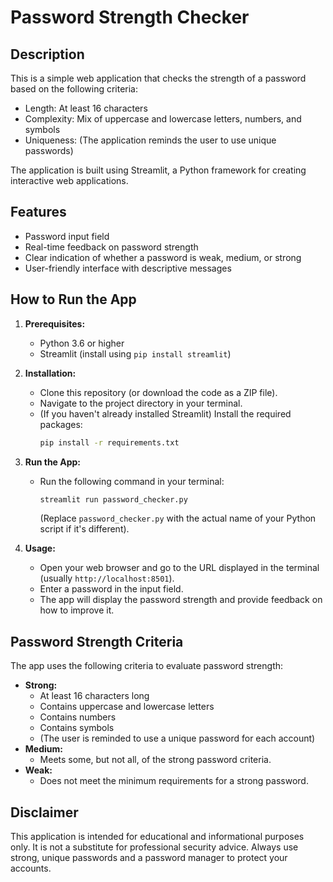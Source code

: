 # Password Strength Checker

## Description

This is a simple web application that checks the strength of a password based on the following criteria:

* Length: At least 16 characters
* Complexity: Mix of uppercase and lowercase letters, numbers, and symbols
* Uniqueness: (The application reminds the user to use unique passwords)

The application is built using Streamlit, a Python framework for creating interactive web applications.

## Features

* Password input field
* Real-time feedback on password strength
* Clear indication of whether a password is weak, medium, or strong
* User-friendly interface with descriptive messages

## How to Run the App

1.  **Prerequisites:**
    * Python 3.6 or higher
    * Streamlit (install using `pip install streamlit`)

2.  **Installation:**
    * Clone this repository (or download the code as a ZIP file).
    * Navigate to the project directory in your terminal.
    * (If you haven't already installed Streamlit) Install the required packages:
        ```bash
        pip install -r requirements.txt
        ```

3.  **Run the App:**
    * Run the following command in your terminal:
        ```bash
        streamlit run password_checker.py
        ```
        (Replace `password_checker.py` with the actual name of your Python script if it's different).

4.  **Usage:**
    * Open your web browser and go to the URL displayed in the terminal (usually `http://localhost:8501`).
    * Enter a password in the input field.
    * The app will display the password strength and provide feedback on how to improve it.

##  Password Strength Criteria

The app uses the following criteria to evaluate password strength:

* **Strong:**
    * At least 16 characters long
    * Contains uppercase and lowercase letters
    * Contains numbers
    * Contains symbols
    * (The user is reminded to use a unique password for each account)
* **Medium:**
    * Meets some, but not all, of the strong password criteria.
* **Weak:**
    * Does not meet the minimum requirements for a strong password.

##  Disclaimer

This application is intended for educational and informational purposes only.  It is not a substitute for professional security advice.  Always use strong, unique passwords and a password manager to protect your accounts.
